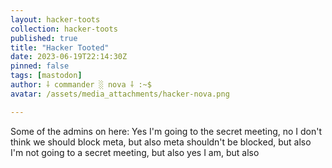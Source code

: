 ```yaml
---
layout: hacker-toots
collection: hacker-toots
published: true
title: "Hacker Tooted"
date: 2023-06-19T22:14:30Z
pinned: false
tags: [mastodon]
author: ⸸ commander ░ nova ⸸ :~$
avatar: /assets/media_attachments/hacker-nova.png

---
```


<p>Some of the admins on here: Yes I&#39;m going to the secret meeting, no I don&#39;t think we should block meta, but also meta shouldn&#39;t be blocked, but also I&#39;m not going to a secret meeting, but also yes I am, but also</p>


